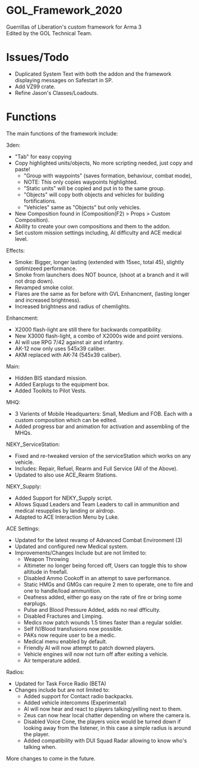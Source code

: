 # GOL_Framework_2020
Guerrillas of Liberation's custom framework for Arma 3</br>
Edited by the GOL Technical Team.</br>

# Issues/Todo
* Duplicated System Text with both the addon and the framework displaying messages on Safestart in SP.
* Add VZ99 crate.
* Refine Jason's Classes/Loadouts.

# Functions

The main functions of the framework include:

3den:
* "Tab" for easy copying
* Copy highlighted units/objects, No more scripting needed, just copy and paste!
	* "Group with waypoints" (saves formation, behaviour, combat mode),
	* NOTE: This only copies waypoints highlighted.
	* "Static units" will be copied and put in to the same group.
	* "Objects" will copy both objects and vehicles for building fortifications.
	* "Vehicles" same as "Objects" but only vehicles.
* New Composition found in (Composition(F2) > Props > Custom Composition).
* Ability to create your own compositions and them to the addon.
* Set custom mission settings including, AI difficulty and ACE medical level.

Effects:
* Smoke: Bigger, longer lasting (extended with 15sec, total 45), slightly optimizeed performance.
* Smoke from launchers does NOT bounce, (shoot at a branch and it will not drop down).
* Revamped smoke color.
* Flares are the same as for before with GVL Enhancment, (lasting longer and increased brightness).
* Increased brightness and radius of chemlights.

Enhancment:
* X2000 flash-light are still there for backwards compatibility.
* New X3000 flash-light, a combo of X2000s wide and point versions.
* AI will use RPG 7/42 against air and infantry.
* AK-12 now only uses 545x39 caliber.
* AKM replaced with AK-74 (545x39 caliber).

Main:
* Hidden BIS standard mission.
* Added Earplugs to the equipment box.
* Added Toolkits to Pilot Vests.

MHQ:
* 3 Varients of Mobile Headquarters: Small, Medium and FOB. Each with a custom composition which can be edited.
* Added progress bar and animation for activation and assembling of the MHQs.

NEKY_ServiceStation:
* Fixed and re-tweaked version of the serviceStation which works on any vehicle.
* Includes: Repair, Refuel, Rearm and Full Service (All of the Above).
* Updated to also use ACE_Rearm Stations.

NEKY_Supply:
* Added Support for NEKY_Supply script.
* Allows Squad Leaders and Team Leaders to call in ammunition and medical resupplies by landing or airdrop.
* Adapted to ACE Interaction Menu by Luke.

ACE Settings:
* Updated for the latest revamp of Advanced Combat Environment (3)
* Updated and configured new Medical system.
* Improvements/Changes Include but are not limited to:
  * Weapon Throwing
  * Altimeter no longer being forced off, Users can toggle this to show altitude in freefall.
  * Disabled Ammo Cookoff in an attempt to save performance.
  * Static HMGs and GMGs can require 2 men to operate, one to fire and one to handle/load ammunition.
  * Deafness added, either go easy on the rate of fire or bring some earplugs.
  * Pulse and Blood Pressure Added, adds no real dfficulty.
  * Disabled Fractures and Limping.
  * Medics now patch wounds 1.5 times faster than a regular soldier.
  * Self IV/Blood transfusions now possible.
  * PAKs now require user to be a medic.
  * Medical menu enabled by default.
  * Friendly AI will now attempt to patch downed players.
  * Vehicle engines will now not turn off after exiting a vehicle.
  * Air temperature added.

Radios:
* Updated for Task Force Radio (BETA)
* Changes include but are not limited to:
  * Added support for Contact radio backpacks.
  * Added vehicle intercomms (Experimental)
  * AI will now hear and react to players talking/yelling next to them.
  * Zeus can now hear local chatter depending on where the camera is.
  * Disabled Voice Cone, the players voice would be turned down if looking away from the listener, in this case a simple radius is around the player.
  * Added compatibility with DUI Squad Radar allowing to know who's talking when.

More changes to come in the future.
